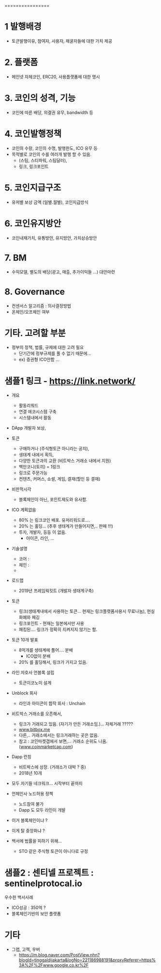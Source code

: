 ================

# 1 발행배경
- 토큰발행이유, 참여자, 사용자, 채굴자들에 대한 가치 제공

# 2. 플랫폼
- 메인넷 자체코인, ERC20, 사용플랫폼에 대한 명시

# 3. 코인의 성격, 기능
- 코인에 따른 배당, 의결권 유무, bandwidth 등

# 4. 코인발행정책
- 코인의 수량, 코인의 수명, 발행한도, ICO 유무 등
- 목적별로 코인의 수를 여러개 발행 할 수 있음. 
  + (스팀, 스티파워, 스팀달러),
  + 링크, 링크포인트

# 5. 코인지급구조
- 유저별 보상 금액 (일별.월별), 코인지급방식

# 6. 코인유지방안
- 코인내재가치, 유통방안, 유지방안, 가치상승방안

# 7. BM
- 수익모델, 별도의 배당(광고, 매출, 추가이익들 ...) 대안마련

# 8. Governance
- 컨센서스 알고리즘 : 의사결정방법
- 온체인/오프체인 여부

# 기타. 고려할 부분
- 정부의 정책, 법률, 규제에 대한 고려 필요 
  + 단기간에 정부규제를 풀 수 없기 때문에... 
  + ex) 증권형 ICO안함 ...
  
# 샘플1 링크 - https://link.network/
* 개요
  - 활동리워드
  - 연결 에코시스템 구축
  - 시스템내에서 활동 
* DApp 개발자 보상,
* 토큰 
  - 구매하거나 (주식형토큰 아니라는 공지), 
  - 생태계 내에서 획득, 
  - 다양한 토큰과의 교환 (비트박스 거래소 내에서 지원)
  - 백만코니(토끼) = 1링크 
  - 링크로 주문가능
  - 컨텐츠, 커머스, 쇼셜, 게임, 결재(할인 등 결재)
* 비판적시각
  - 블록체인이 아닌, 포인트제도와 유사함.
* ICO 계획없음
  - 80% 는 링크코인 배포. 유저리워드로....
  - 20% 는 홀딩... (추후 생태계가 만들어지면,.. 판매 !!!)
  - 투자, 개발자, 등등 이 없음.
    * 아이콘, 라인, ...
* 기술설명
  - 코어 :
  - 체인 :
  - 
* 로드맵
  - 2019년 프레임웍킷트 (개발자 생태계구축)
* 토큰
  + 링크(생태계내에서 사용하는 토큰... 현재는 링크플랫폼사용시 무료나눔), 현실화폐와 페깅
  + 링크포인트 - 현재는 일본에서만 사용
  + 패킹된.... 링크가 정확히 지켜지지 않기는 함.
* 토큰 10개 발표
  + 8억개를 생태계에 풀어.... 분배
     * ICO없이 분배
  + 20% 를 홀딩해서, 링크가 가지고 있음.

* 라인 자호사 언블록 설립
  + 토큰이코노미 설계

* Unblock 회사
  + 라인과 아이콘이 합작 회사 : Unchain 

* 비트박스 거래소를 오픈해서, 
  + 링크가 거래되고 있음. (자기가 만든 거래소임.)... 자체거래 ?????
  + www.bitbox.me
  + 다른,.. 거래소에서는 링크거래하는 곳은 없음.
  + 참고 : 코인마켓갭에서 보면,... 거래소 순위도 나옴. (www.coinmarketcap.com)
  
* Dapp 런칭
  + 비트박스에 상장. (거래소가 대박 ? 중)
  + 2018년 10개

* 모두 자기들 네크워크... 시작부터 끝까지
* 언체인사 노드허용 정책
  - 노드참여 불가
  - Dapp 도 모두 라인이 개발
* 이거 블록체인이냐 ?
* 이게 탈 중앙화냐 ?
* 백서에 법률을 피하기 위해...
  + STO 같은 주식형 토큰이 아니다로 규정
  
# 샘플2 : 센티넬 프로젝트 : sentinelprotocal.io
우수한 백서사례
* ICO성공 : 350억 ?
* 블록체인기반의 보안 플랫폼




# 기타
* 그랩, 고젝, 우버
  - https://m.blog.naver.com/PostView.nhn?blogId=tinggaldijakarta&logNo=221186988191&proxyReferer=https%3A%2F%2Fwww.google.co.kr%2F


  
  
  
  
  
  
  
  
  
  
  


